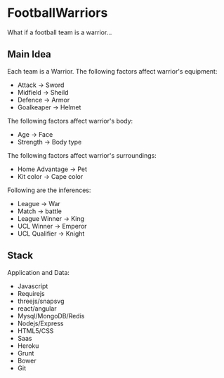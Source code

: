 # FootballWarriors
What if a football team is a warrior...

## Main Idea
Each team is a Warrior. The following factors affect warrior's equipment:
* Attack -> Sword
* Midfield -> Sheild
* Defence -> Armor
* Goalkeaper -> Helmet 

The following factors affect warrior's body:
* Age -> Face
* Strength -> Body type

The following factors affect warrior's surroundings:
* Home Advantage -> Pet
* Kit color -> Cape color

Following are the inferences:
* League -> War
* Match -> battle
* League Winner -> King
* UCL Winner -> Emperor
* UCL Qualifier -> Knight

## Stack
Application and Data:
* Javascript
* Requirejs
* threejs/snapsvg
* react/angular
* Mysql/MongoDB/Redis
* Nodejs/Express
* HTML5/CSS
* Saas
* Heroku
* Grunt
* Bower
* Git

